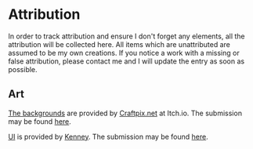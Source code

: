 # Attribution

In order to track attribution and ensure I don't forget any elements, all the attribution will be collected here.  All items which are unattributed are assumed to be my own creations.  If you notice a work with a missing or false attribution, please contact me and I will update the entry as soon as possible.

## Art
[The backgrounds](project/art/background) are provided by [Craftpix.net](https://free-game-assets.itch.io/) at Itch.io. The submission may be found [here](https://free-game-assets.itch.io/free-horizontal-game-backgrounds).

[UI](project/art/ui) is provided by [Kenney](https://www.kenney.nl/). The submission may be found [here](https://www.kenney.nl/assets/ui-pack).
